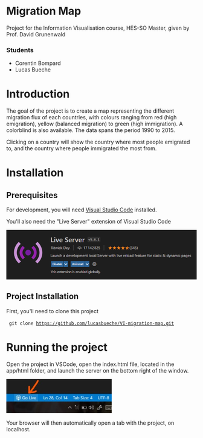 # Migration Map
Project for the Information Visualisation course, HES-SO Master, given by Prof. David Grunenwald


### Students

- Corentin Bompard
- Lucas Bueche

# Introduction

The goal of the project is to create a map representing the different migration flux of each countries, with colours ranging from red (high emigration), yellow (balanced migration) to green (high immigration). A colorblind is also available. The data spans the period 1990 to 2015.

Clicking on a country will show the country where most people emigrated to, and the country where people immigrated the most from.

# Installation

## Prerequisites

For development, you will need [Visual Studio Code](https://code.visualstudio.com/) installed.

You'll also need the "Live Server" extension of Visual Studio Code

![Live Server](data/img/extension.png "Live Server extension")

## Project Installation

First, you'll need to clone this project 

<code> git clone https://github.com/lucasbueche/VI-migration-map.git</code>
  
# Running the project
  
Open the project in VSCode, open the index.html file, located in the app/html folder, and launch the server on the bottom right of the window.

![Go live](data/img/go_live.jpg "Go live")

Your browser will then automatically open a tab with the project, on localhost.
